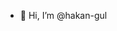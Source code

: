- 👋 Hi, I’m @hakan-gul

<!---
hakan-gul/hakan-gul is a ✨ special ✨ repository because its `README.md` (this file) appears on your GitHub profile.
You can click the Preview link to take a look at your changes.
--->
